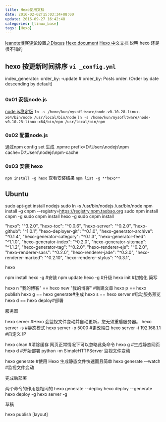 ```yaml
---
title: Hexo使用文档
date: 2016-02-02T15:03:34+08:00
update: 2016-09-27 16:42:48
categories: [linux_base]
tags: [Hexo]
---
```


[leanote博客评论设置之Disqus](http://leanote.com/blog/view/52db8463e01c530ef8000001)
[Hexo document](http://wiki.jikexueyuan.com/project/hexo-document/)
[Hexo 中文文档](https://wizardforcel.gitbooks.io/hexo-doc/content/index.html)
说明:hexo 还是很不错的
## hexo 按更新时间排序 `vi _config.yml`
index_generator:
  order_by: -update # order_by: Posts order. (Order by date descending by default)
## 
<!-- more -->
### 0x01 安装node.js
[node.js稳定版](https://nodejs.org/en/)
`ln -s /home/kun/mysofltware/node-v0.10.28-linux-x64/bin/node /usr/local/bin/node`
`ln -s /home/kun/mysofltware/node-v0.10.28-linux-x64/bin/npm /usr/local/bin/npm`

### 0x02 配置node.js
通过npm config set   生成 .npmrc
prefix=D:\Users\nodejs\npm
cache=D:\Users\nodejs\npm-cache

### 0x03 安装 hexo
`npm install -g hexo`
查看安装结果
`npm list -g **hexo**`
## Ubuntu
sudo apt-get install nodejs
sudo ln -s /usr/bin/nodejs /usr/bin/node
npm install -g cnpm --registry=https://registry.npm.taobao.org
sudo npm install cnpm -g
sudo cnpm install hexo -g
sudo cnpm install


   "hexo": "^3.2.0",
   "hexo-toc": "^0.0.6",
   "hexo-server": "^0.2.0",
   "hexo-github": "^1.0.1",
   "hexo-deployer-git": "^0.1.0",
   "hexo-generator-archive": "^0.1.4",
   "hexo-generator-category": "^0.1.3",
   "hexo-generator-feed": "^1.1.0",
   "hexo-generator-index": "^0.2.0",
   "hexo-generator-sitemap": "^1.1.2",
   "hexo-generator-tag": "^0.2.0",
   "hexo-renderer-ejs": "^0.2.0",
   "hexo-renderer-sass": "^0.2.0",
   "hexo-renderer-jade": "^0.3.0",
   "hexo-renderer-marked": "^0.2.10",
   "hexo-renderer-stylus": "^0.3.1",

hexo

npm install hexo -g #安装
npm update hexo -g #升级
hexo init #初始化
简写

hexo n "我的博客" == hexo new "我的博客" #新建文章
hexo p == hexo publish
hexo g == hexo generate#生成
hexo s == hexo server #启动服务预览
hexo d == hexo deploy#部署

服务器

hexo server #Hexo 会监视文件变动并自动更新，您无须重启服务器。
hexo server -s #静态模式
hexo server -p 5000 #更改端口
hexo server -i 192.168.1.1 #自定义 IP

hexo clean #清除缓存 网页正常情况下可以忽略此条命令
hexo g #生成静态网页
hexo d #开始部署
python -m SimpleHTTPServer
监视文件变动

hexo generate #使用 Hexo 生成静态文件快速而且简单
hexo generate --watch #监视文件变动

完成后部署

两个命令的作用是相同的
hexo generate --deploy
hexo deploy --generate
hexo deploy -g
hexo server -g

草稿

hexo publish [layout] <title>

模版

hexo new "postName" #新建文章
hexo new page "pageName" #新建页面
hexo generate #生成静态页面至public目录
hexo server #开启预览访问端口（默认端口4000，'ctrl + c'关闭server）
hexo deploy #将.deploy目录部署到GitHub

hexo new [layout] <title>
hexo new photo "My Gallery"
hexo new "Hello World" --lang tw

模版（Scaffold）

hexo new photo "My Gallery"

设置文章摘要

以上是文章摘要 <!--more--> 以下是余下全文
写作

hexo new page <title>
hexo new post <title>

变量  描述
:title  标题
:year   建立的年份（4 位数）
:month  建立的月份（2 位数）
:i_month    建立的月份（去掉开头的零）
:day    建立的日期（2 位数）
:i_day  建立的日期（去掉开头的零）
推送到服务器上

hexo n #写文章
hexo g #生成
hexo d #部署 #可与hexo g合并为 hexo d -g

报错

1.找不到git部署

ERROR Deployer not found: git
解决方法

npm install hexo-deployer-git --save

3.部署类型设置git

hexo 3.0 部署类型不再是github，_config.yml 中修改

# Deployment
## Docs: http://hexo.io/docs/deployment.html
deploy:
  type: git
  repository: git@***.github.com:***/***.github.io.git
  branch: master
4. xcodebuild

xcode-select: error: tool 'xcodebuild' requires Xcode, but active developer directory '/Library/Developer/CommandLineTools' is a command line tools instance

npm install bcrypt

5. RSS不显示

安装RSS插件

npm install hexo-generator-feed --save

开启RSS功能

编辑hexo/_config.yml，添加如下代码：

rss: /atom.xml #rss地址  默认即可
### 0x04 创建项目
 `hexo init rinetd`
 `hexo new rinetd`
 `hexo g`
### 0x05 主题安装
 maupassant
`git clone https://github.com/tufu9441/maupassant-hexo.git themes/maupassant`
`npm install hexo-renderer-sass --save`
`npm install hexo-renderer-jade --save`

## 0x06 配置多说
 申请多说开发者帐号[注册](http://duoshuo.com/create-site)
 [测试帐号](http://api.duoshuo.com/sites/listTopThreads.json?short_name=jyprince)

## 0x07 配置disqus
  [申请Disqus帐号](https://disqus.com/admin/signup/?utm_source=New-Site)


http://segmentfault.com/a/1190000002632530
